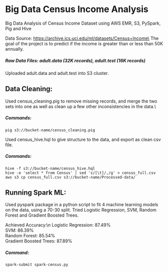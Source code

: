 # Big Data Census Income Analysis
Big Data Analysis of Census Income Dataset using AWS EMR, S3, PySpark, Pig and Hive

Data Source: https://archive.ics.uci.edu/ml/datasets/Census+Income\
The goal of the project is to predict if the income is greater than or less than 50K annually.

##### Raw Data Files: adult.data (32K records), adult.test (16K records)

Uploaded adult.data and adult.test into S3 cluster.

## Data Cleaning:
Used census_cleaning.pig to remove missing records, and merge the two sets into one as well as clean up a few other inconsistencies in the data.\
##### Commands: 
`pig s3://bucket-name/census_cleaning.pig`

Used census_hive.hql to give structure to the data, and export as clean csv file.
##### Commands:
`hive -f s3://bucket-name/census_hive.hql`\
`hive -e 'select * from Census' | sed 's/[\t]/,/g' > census_full.csv`\
`aws s3 cp census_full.csv s3://bucket-name/Processed-data/`

## Running Spark ML:
Used pyspark package in a python script to fit 4 machine learning models on the data, using a 70-30 split.
Tried Logistic Regression, SVM, Random Forest and Gradient Boosted Trees.

Achieved Accuracy:\n
Logistic Regression:    87.49%\
SVM:                    86.39%\
Random Forest:          85.54%\
Gradient Boosted Trees: 87.89%

##### Command:
`spark-submit spark-census.py`
